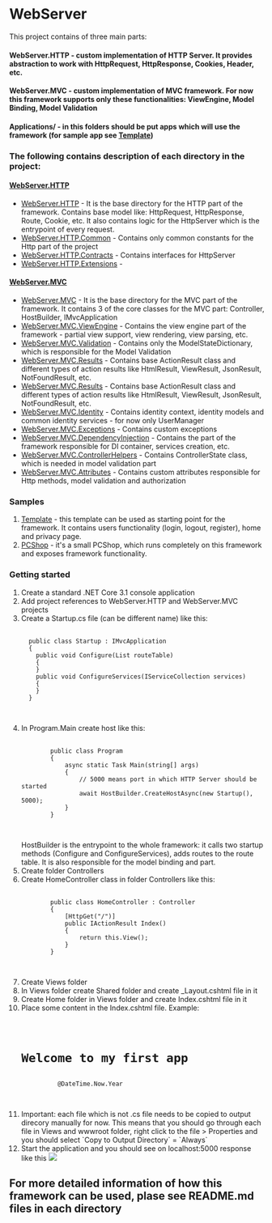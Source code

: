 # WebServer

This project contains of three main parts:
#### WebServer.HTTP - custom implementation of HTTP Server. It provides abstraction to work with HttpRequest, HttpResponse, Cookies, Header, etc.
#### WebServer.MVC - custom implementation of MVC framework. For now this framework supports only these functionalities: ViewEngine, Model Binding, Model Validation
#### Applications/ - in this folders should be put apps which will use the framework (for sample app see <a href="https://github.com/mbaleva/WebServer/tree/master/src/Applications/Template">Template</a>)

### The following contains description of each directory in the project:
#### <a href="https://github.com/mbaleva/WebServer/tree/master/src/WebServer.HTTP">WebServer.HTTP</a>
<ul>
  <li>
    <a href="https://github.com/mbaleva/WebServer/tree/master/src/WebServer.HTTP">WebServer.HTTP</a>
     - It is the base directory for the HTTP part of the framework. Contains base model like: HttpRequest, HttpResponse, Route, Cookie, etc.
    It also contains logic for the HttpServer which is the entrypoint of every request.
  </li>
 
  <li>
    <a href="https://github.com/mbaleva/WebServer/tree/master/src/WebServer.HTTP/Common">WebServer.HTTP.Common</a>
     - Contains only common constants for the Http part of the project
  </li>
  
  <li>
    <a href="https://github.com/mbaleva/WebServer/tree/master/src/WebServer.HTTP/Contracts">WebServer.HTTP.Contracts</a>
     - Contains interfaces for HttpServer
  </li>
  
  
  <li>
    <a href="https://github.com/mbaleva/WebServer/tree/master/src/WebServer.HTTP/Extensions">WebServer.HTTP.Extensions</a>
     - 
  </li>
</ul>

#### <a href="https://github.com/mbaleva/WebServer/tree/master/src/WebServer.MVC">WebServer.MVC</a>
<ul>
  <li>
    <a href="https://github.com/mbaleva/WebServer/tree/master/src/WebServer.MVC">WebServer.MVC</a>
     - It is the base directory for the MVC part of the framework. It contains 3 of the core classes for the MVC part: Controller, HostBuilder, IMvcApplication
  </li>
  
  <li>
    <a href="https://github.com/mbaleva/WebServer/tree/master/src/WebServer.MVC/ViewEngine">WebServer.MVC.ViewEngine</a>
     - Contains the view engine part of the framework - partial view support, view rendering, view parsing, etc.
  </li>
  
  <li>
    <a href="https://github.com/mbaleva/WebServer/tree/master/src/WebServer.MVC/Validation">WebServer.MVC.Validation</a>
     - Contains only the ModelStateDictionary, which is responsible for the Model Validation
  </li>
  
  <li>
    <a href="https://github.com/mbaleva/WebServer/tree/master/src/WebServer.MVC/Results">WebServer.MVC.Results</a>
     - Contains base ActionResult class and different types of action results like HtmlResult, ViewResult, JsonResult, NotFoundResult, etc.
  </li>
  
  <li>
    <a href="https://github.com/mbaleva/WebServer/tree/master/src/WebServer.MVC/Results">WebServer.MVC.Results</a>
     - Contains base ActionResult class and different types of action results like HtmlResult, ViewResult, JsonResult, NotFoundResult, etc.
  </li>
  
  <li>
    <a href="https://github.com/mbaleva/WebServer/tree/master/src/WebServer.MVC/Identity">WebServer.MVC.Identity</a>
     - Contains identity context, identity models and common identity services - for now only UserManager
  </li>
  
  
  <li>
    <a href="https://github.com/mbaleva/WebServer/tree/master/src/WebServer.MVC/Exceptions">WebServer.MVC.Exceptions</a>
     - Contains custom exceptions
  </li>
  
  <li>
    <a href="https://github.com/mbaleva/WebServer/tree/master/src/WebServer.MVC/DependencyInjection">WebServer.MVC.DependencyInjection</a>
     - Contains the part of the framework responsible for DI container, services creation, etc.
  </li>
  
  
  <li>
    <a href="https://github.com/mbaleva/WebServer/tree/master/src/WebServer.MVC/ControllerHelpers">WebServer.MVC.ControllerHelpers</a>
     - Contains ControllerState class, which is needed in model validation part
  </li>
  
  
  <li>
    <a href="https://github.com/mbaleva/WebServer/tree/master/src/WebServer.MVC/Attributes">WebServer.MVC.Attributes</a>
     - Contains custom attributes responsible for Http methods, model validation and authorization
  </li>
</ul>
<h3>Samples</h3>
<ol>
  <li>
    <a href="https://github.com/mbaleva/WebServer/tree/master/src/Applications/Template">Template</a> - this template can be used as starting point for
    the framework. It contains users functionality (login, logout, register), home and privacy page.
  </li>
  
  <li>
    <a href="https://github.com/mbaleva/WebServer/tree/master/src/Applications/PCShop">PCShop</a> - it's a small PCShop, which runs completely on this framework
    and exposes framework functionality.
  </li>
</ol>
<h3> Getting started </h3>
<ol>
  <li>Create a standard .NET Core 3.1 console application</li>
  <li>Add project references to WebServer.HTTP and WebServer.MVC projects</li>
  <li>
  Create a Startup.cs file (can be different name) like this: 
  <br/>
  <pre>
  <code>
  public class Startup : IMvcApplication 
  {
    public void Configure(List<Route> routeTable)
    {
    }
    public void ConfigureServices(IServiceCollection services)
    {
    }
  }
  </code>
  </pre>
  </li>
  <li> In Program.Main create host like this:
    <pre>
      <code>
        public class Program
        {
            async static Task Main(string[] args)
            {
                // 5000 means port in which HTTP Server should be started
                await HostBuilder.CreateHostAsync(new Startup(), 5000);
            }
        }
      </code>
    </pre>
    HostBuilder is the entrypoint to the whole framework: it calls two startup methods (Configure and ConfigureServices), adds routes to the route table.
    It is also responsible for the model binding and part.
  </li>
  <li>Create folder Controllers</li>
  <li>Create HomeController class in folder Controllers like this: 
    <pre>
      <code>
        public class HomeController : Controller
        {
            [HttpGet("/")]
            public IActionResult Index()
            {
                return this.View();
            }
        }
      </code>
    </pre>
  </li>
  <li>Create Views folder</li>
  <li>In Views folder create Shared folder and create _Layout.cshtml file in it</li>
  <li>Create Home folder in Views folder and create Index.cshtml file in it</li>
  <li>Place some content in the Index.cshtml file. Example: 
    <pre>
        <code>
          <h1>Welcome to my first app</h1>
          @DateTime.Now.Year
        </code>
    </pre>
  </li>
  <li>Important: each file which is not .cs file needs to be copied to output direcory manually for now. This means that you should go through each file in
  Views and wwwroot folder, right click to the file > Properties and you should select `Copy to Output Directory` = `Always`
  </li>
  <li>Start the application and you should see on localhost:5000 response like this
  <img src="https://user-images.githubusercontent.com/78359718/179356281-83782004-bc76-40c5-b814-9286a38ee5f0.png">
  </li>
</ol>
<h2>For more detailed information of how this framework can be used, plase see README.md files in each directory</h3>
